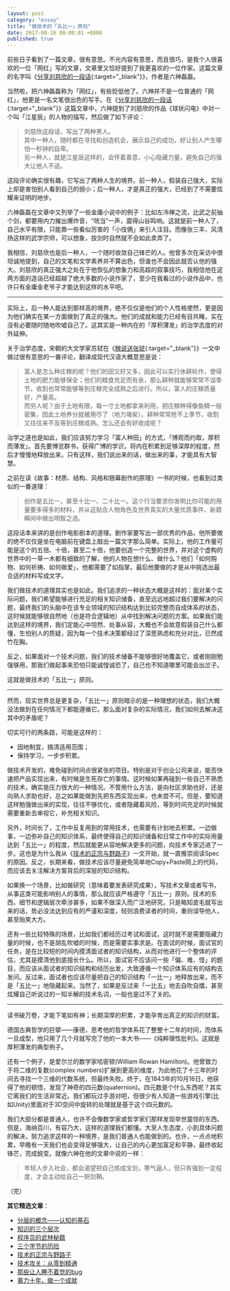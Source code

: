 ```yaml
---
layout: post
category: "essay"
title: "做技术的「五比一」原则"
date: 2017-08-16 00:00:01 +0800
published: true
---
```


前些日子看到了一篇文章，很有意思。不光内容有意思，而且很巧，是我个人很喜欢的一位「网红」写的文章，文章里又恰好提到了我更喜欢的一位作家。这篇文章的名字叫《[分享刘慈欣的一段话](https://mp.weixin.qq.com/s?__biz=MzA4NDEzNTMyMA==&mid=2650316086&idx=1&sn=60c62d198d08059a3955e6e0e9056c24&chksm=87e7e1c1b09068d78ed8e4d2448cc0ea89d63284790f2195f609ef942adfb4f8e8c8776ea777){:target="_blank"}》，作者是六神磊磊。

<!--more-->

当然啦，把六神磊磊称为「网红」，有些贬低他了。六神并不是一位普通的「网红」，他更是一名文笔很出色的写手。在《[分享刘慈欣的一段话](https://mp.weixin.qq.com/s?__biz=MzA4NDEzNTMyMA==&mid=2650316086&idx=1&sn=60c62d198d08059a3955e6e0e9056c24&chksm=87e7e1c1b09068d78ed8e4d2448cc0ea89d63284790f2195f609ef942adfb4f8e8c8776ea777){:target="_blank"}》这篇文章中，六神提到了刘慈欣的作品《球状闪电》中对一个叫「江星辰」的人物的描写，然后做了如下评论：

> 刘慈欣这段话，写出了两种男人。  
> 其中一种人，随时都在寻找和创造机会，展示自己的成功，好让别人产生哪怕一秒钟的自卑。  
> 另一种人，就是江星辰这样的，会怀着善意，小心隐藏力量，避免自己的强大让他人不适。

这段评论确实很有趣，它写出了两种人生的境界。前一种人，假装自己强大，实际上却是害怕别人看到自己的弱小；后一种人，才是真正的强大，已经到了不需要炫耀来证明的地步。

六神磊磊在文章中又列举了一些金庸小说中的例子：比如左冷禅之流，比武之前抽个剑，都要用内力摧出爆炸音，“咣当”一声，震得山谷鸣响。这就是前一种人了，自己水平有限，只能靠一些看似厉害的「小伎俩」来引人注目。而像张三丰、风清扬这样的武学宗师，可以想象，拔剑时自然就不会如此卖弄了。

我相信，刘慈欣也是后一种人，一个随时收敛自己锋芒的人。他曾多次在采访中很坦诚地提到，自己的文笔和文学素养并不算出色，但谁也不会因此就否认他的强大。刘慈欣的真正强大之处在于他恢弘的想象力和高超的叙事技巧，我相信他在这两方面的造诣已经超越了绝大多数的小说作家了，至少在我看过的小说作品中，也许只有金庸金老爷子才能达到这样的水平吧。

---

实际上，后一种人能达到那样高的境界，绝不仅仅是他们的个人性格使然，更是因为他们确实在某一方面做到了真正的强大。他们的成就和能力已经有目共睹，实在没有必要随时随地吹嘘自己了。这其实是一种内在的「厚积薄发」的治学态度的对外延伸。

关于治学态度，宋朝的大文学家苏轼在《[稼说送张琥](https://baike.baidu.com/item/%E7%A8%BC%E8%AF%B4%E9%80%81%E5%BC%A0%E7%90%A5/9461274){:target="_blank"}》一文中做过很有意思的一番评论，翻译成现代汉语大概意思是说：

> 富人是怎么种庄稼的呢？他们的田又好又多，因此可以实行休耕轮作，使得土地的肥力能够保全；他们的粮食充足而有余，那么耕种就能够常常不误季节，收割也常常能够等到庄稼完全成熟之后进行。所以，富人的庄稼质量好，产量高。  
> 而穷人呢？由于土地有限，每一寸土地都拿来利用，把庄稼种得像鱼鳞一般密集，因此土地养分就被用尽了（地力竭矣）。耕种常常抢不上季节，收割又往往来不及等到庄稼成熟。怎么还会有好收成呢？

治学之道也是如此，我们应该努力学习「富人种田」的方式，「博观而约取，厚积而薄发」。首先要博览群书，获得广博的学识，将内在积累到足够深厚的程度，然后才慢慢地释放出来。只有这样，我们说出来的话，做出来的事，才能具有大智慧。

之前在读《故事：材质、结构、风格和银幕剧作的原理》一书的时候，也看到过类似的一番道理：

> 创作是五比一，甚至十比一、二十比一。这个行当要求你发明比你可能的用量要多得多的材料，并从这贴合人物角色及世界真实的大量优质事件、新颖瞬间中做出明智之选。

这段话本来讲的是创作电影剧本的道理。剧作家要写出一部优秀的作品，他所要做的绝不仅仅是坐在电脑前在键盘上敲出一篇文字那么简单。实际上，他的工作量可能是这个的五倍、十倍，甚至二十倍，他要创造一个完整的世界，并对这个虚构的世界中的一草一木都有细致的了解，他的人物在想什么、做什么？他们「如何购物、如何祈祷、如何做爱」，他都需要了如指掌。最后他要做的才是从中挑选出最合适的材料写成文字。

我们做技术的道理其实也是如此。我们追求的一种状态大概是这样的：面对某个实际问题，我们希望能够进行充足的相关知识储备，直至远远地超过我们要解决的问题，最终我们的头脑中在该专业领域的知识结构达到比较完整而自成体系的状态，这时候就能够很自然地（也是符合逻辑地）从中找到解决问题的方案。如果我们能达到这样的境界，我们定能心中坦然、处事从容，大概也不会故意假装自己什么都懂，生怕别人的质疑，因为每一个技术决策都经过了深思熟虑和充分对比，已然成竹在胸。

反之，如果面对一个技术问题，我们的技术储备不能够很好地覆盖它，或者刚刚勉强够用，那我们做起事来恐怕只能诚惶诚恐了，自己也不知道哪里可能会出岔子。

这就是做技术的「五比一」原则。

---

然而，现实世界总是更复杂，「五比一」原则暗示的是一种理想的状态，我们大概没法做到在任何情况下都能遵循它。那么面对复杂的实际情况，我们如何去解决这其中的矛盾呢？

切实可行的两条路，可能是这样的：

* 因地制宜，搞清适用范围；
* 保持学习，一步步积累。

做技术开发的，难免碰到时间点很紧张的项目。特别是对于创业公司来说，能否快速把产品实现出来，有时候是生死存亡的事情。这时候如果再碰到一些自己不熟悉的技术，确实是压力很大的一种情况。不管用什么方法，是向社区求助也好，还是向熟人求助也好，总之如果能做到先把东西实现出来，也未尝不可。但是，要知道这样勉强做出来的实现，往往不够优化，或者隐藏着风险，等到时间充足的时候就需要重新去审视它，补充相关知识。

另外，时间长了，工作中反复用到的常用技术，也需要有计划地去积累。一边做事，一边弥补自己的知识体系，最终使得自己的知识储备和日常工作中的实际用量达到「五比一」的程度，然后就能更从容地解决更多的问题，向技术专家迈进了一步。这也是为什么我从《[技术的正宗与野路子](https://mp.weixin.qq.com/s?__biz=MzA4NTg1MjM0Mg==&mid=2657261357&idx=1&sn=ebb11a1623e00ca8e6ad55c9ad6b2547#rd)》一文开始，就一直推崇阅读Spec的原因。反之，长期来看，做技术应该尽量避免简单地Copy+Paste网上的代码，而应该去关注解决方案背后的深层的知识结构。

如果换一个场景，比如做研究（意味着要发表研究成果），写技术文章或者写书，从事这类可能影响别人的事情，那么就应该严格遵守「五比一」原则。技术的东西，细节和逻辑层次牵涉甚多，如果不做深入而广泛地研究，只是略知皮毛就写出来的话，势必没法达到应有的严谨和深度，轻则浪费读者的时间，重则误导他人，甚至贻笑大方。

还有一些比较特殊的场景，比如我们都经历过考试和面试，这时就不是需要隐藏力量的时候，也不是胡乱吹嘘的时候，而是需要实事求是。在面试的时候，面试官的任务，是在比较短的时间内摸清面试者的知识结构，从而对他进行一个整体的评估，尤其是摸清他到底擅长什么。所以，面试官不应该问一些「偏、难、怪」的题目，而应该从面试者的知识结构和经历出发，大致遵循一个知识体系应有的结构去发问。反过来，面试者也应该尽量把自己的知识结构「一比一」地释放出来，而不是「五比一」地隐藏起来。当然了，如果是反过来「一比五」地去自吹自擂，甚至炫耀自己听说过的一知半解的技术名词，一般也是过不了关的。

---

读书破万卷，才能下笔如有神；长期深厚的积累，才能孕育出真正的知识的财富。

德国古典哲学的巨擘——康德，思考他的哲学体系花了整整十二年的时间，而体系一旦成型，他只用了几个月就写完了他的一本大书——《纯粹理性批判》。这就是厚积薄发的典型例子。

还有一个例子，是爱尔兰的数学家哈密顿(William Rowan Hamilton)。他曾致力于将二维的复数(complex numbers)扩展到更高的维度，为此他花了十三年的时间去寻找一个三维的代数系统，但最终失败。终于，在1843年的10月16日，他获得了他的顿悟，发现了神奇的四元数(quaternion)。四元数是个什么东西呢？其实它离我们的生活非常近。我们都玩过手游对吧，但很少有人知道一些游戏引擎(比如Unity)里面对于3D空间中旋转的处理就是基于这个四元数的。

我们大部分都是普通人，也许不会像数学家或哲学家们那样发现举世震惊的东西。但是，海纳百川，有容乃大，这样的道理我们都懂。大至人生态度，小到具体问题的解决，努力追求这样的一种境界，是我们普通人也能做到的。也许，一点点地积累，早晚有一天我们也会变得足够强大，让自己的内心更加富足和平静，最终收起锋芒，完成蜕变。就像六神在他的文章中说的一样：

> 年轻人步入社会，都会渴望把自己炼成宝剑，寒气逼人，但只有强到一定程度，才会主动给自己一把剑鞘。

（完）


**其它精选文章**：

* [分层的概念——认知的基石](https://mp.weixin.qq.com/s?__biz=MzA4NTg1MjM0Mg==&mid=2657261549&idx=1&sn=350d445acf339ce19e7aab1ff19d92d0&chksm=84479e34b3301722aea0aaaa6f74656dd3e9509d70bf5719fb3992d744312bdd1484fc0c1852#rd)
* [知识的三个层次](/posts/blog-knowledge-hierarchy.html)
* [程序员的武林秘籍](https://mp.weixin.qq.com/s?__biz=MzA4NTg1MjM0Mg==&mid=2657261552&idx=1&sn=dca554ca23c19394b1e0863bf08b5d49&chksm=84479e29b330173fc24e9c32e20ccd628ddfc6f9c71546dc31f4ebee49fca1c1bc4cc19d31c7#rd)
* [三个字节的历险](https://mp.weixin.qq.com/s?__biz=MzA4NTg1MjM0Mg==&mid=2657261541&idx=1&sn=2f1ea200389d82e7340a5b4103968d7f&chksm=84479e3cb330172a6b2285d4199822143ad05ef8e8c878b98d4ee4f857664c3d15f54e0aab50#rd)
* [技术的正宗与野路子](https://mp.weixin.qq.com/s?__biz=MzA4NTg1MjM0Mg==&mid=2657261357&idx=1&sn=ebb11a1623e00ca8e6ad55c9ad6b2547#rd)
* [技术攻关：从零到精通](https://mp.weixin.qq.com/s?__biz=MzA4NTg1MjM0Mg==&mid=2657261530&idx=1&sn=6e2e80a0895325861541c2b4266ae374&chksm=84479e03b3301715c53f0eebff06f6eca7d4a4089a635a2628e31480a5ca9e328403992f435b#rd)
* [那些让人睡不着觉的bug](https://mp.weixin.qq.com/s?__biz=MzA4NTg1MjM0Mg==&mid=2657261538&idx=1&sn=0e4f6bec50f450528877cb7787fdc322&chksm=84479e3bb330172d988f3f3981c4af06d6898a236ebdb9aca35f3fe15c8b89f25b1981ca9c79#rd)
* [蓄力十年，做一个成就](https://mp.weixin.qq.com/s?__biz=MzA4NTg1MjM0Mg==&mid=2657261524&idx=1&sn=f41934e050c964edd71371923c89e7cc&chksm=84479e0db330171b4211c0c31d11f94ed2508a68adc8760b173e448c26ab7b99964d5038c4dd#rd)

